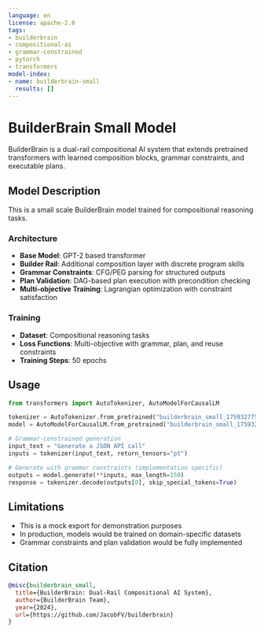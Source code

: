 ```yaml
---
language: en
license: apache-2.0
tags:
- builderbrain
- compositional-ai
- grammar-constrained
- pytorch
- transformers
model-index:
- name: builderbrain-small
  results: []
---
```


# BuilderBrain Small Model

BuilderBrain is a dual-rail compositional AI system that extends pretrained transformers with learned composition blocks, grammar constraints, and executable plans.

## Model Description

This is a small scale BuilderBrain model trained for compositional reasoning tasks.

### Architecture

- **Base Model**: GPT-2 based transformer
- **Builder Rail**: Additional composition layer with discrete program skills
- **Grammar Constraints**: CFG/PEG parsing for structured outputs
- **Plan Validation**: DAG-based plan execution with precondition checking
- **Multi-objective Training**: Lagrangian optimization with constraint satisfaction

### Training

- **Dataset**: Compositional reasoning tasks
- **Loss Functions**: Multi-objective with grammar, plan, and reuse constraints
- **Training Steps**: 50 epochs

## Usage

```python
from transformers import AutoTokenizer, AutoModelForCausalLM

tokenizer = AutoTokenizer.from_pretrained("builderbrain_small_1759327754")
model = AutoModelForCausalLM.from_pretrained("builderbrain_small_1759327754")

# Grammar-constrained generation
input_text = "Generate a JSON API call"
inputs = tokenizer(input_text, return_tensors="pt")

# Generate with grammar constraints (implementation specific)
outputs = model.generate(**inputs, max_length=150)
response = tokenizer.decode(outputs[0], skip_special_tokens=True)
```

## Limitations

- This is a mock export for demonstration purposes
- In production, models would be trained on domain-specific datasets
- Grammar constraints and plan validation would be fully implemented

## Citation

```bibtex
@misc{builderbrain_small,
  title={BuilderBrain: Dual-Rail Compositional AI System},
  author={BuilderBrain Team},
  year={2024},
  url={https://github.com/JacobFV/builderbrain}
}
```
